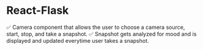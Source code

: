 # React-Flask
✅ Camera component that allows the user to choose a camera source, start, stop, and take a snapshot.
✅ Snapshot gets analyzed for mood and is displayed and updated everytime user takes a snapshot.
